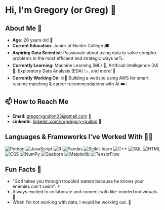 # Hi, I'm Gregory (or Greg) 👋

## About Me 🤔

- **Age**: 20 years old 🎂
- **Current Education**: Junior at Hunter College 🎓
- **Aspiring Data Scientist**: Passionate about using data to solve complex problems in the most efficient and strategic ways 📊🔍.
- **Currently Learning**: Machine Learning (ML) 🤖, Artificial Intelligence (AI) 🧠, Exploratory Data Analysis (EDA) 📉, and more! 🚀
- **Currently Working On**: 🌐🚀 Building a website using AWS for smart resume matching & career recommendations with AI ☁️💡

## 📫 How to Reach Me

- **Email**: [gregorygrullon03@gmail.com](mailto:gregorygrullon03@gmail.com) 📧
- **LinkedIn**: [linkedin.com/in/gregory-grullon](https://www.linkedin.com/in/gregory-grullon) 💼

## Languages & Frameworks I've Worked With 👨‍💻
![Python](https://img.shields.io/badge/Python-3776AB?style=for-the-badge&logo=python&logoColor=white)
![JavaScript](https://img.shields.io/badge/JavaScript-F7DF1E?style=for-the-badge&logo=javascript&logoColor=black)
![R](https://img.shields.io/badge/R-276DC3?style=for-the-badge&logo=r&logoColor=white)
![Pandas](https://img.shields.io/badge/Pandas-150458?style=for-the-badge&logo=pandas&logoColor=white)
![Scikit-learn](https://img.shields.io/badge/scikit--learn-F7931E?style=for-the-badge&logo=scikit-learn&logoColor=white)
![C++](https://img.shields.io/badge/C%2B%2B-00599C?style=for-the-badge&logo=c%2B%2B&logoColor=white)
![SQL](https://img.shields.io/badge/SQL-003B57?style=for-the-badge&logo=mysql&logoColor=white)
![HTML](https://img.shields.io/badge/HTML5-E34F26?style=for-the-badge&logo=html5&logoColor=white)
![CSS](https://img.shields.io/badge/CSS3-1572B6?style=for-the-badge&logo=css3&logoColor=white)
![NumPy](https://img.shields.io/badge/NumPy-013243?style=for-the-badge&logo=numpy&logoColor=white)
![Seaborn](https://img.shields.io/badge/Seaborn-9E4F96?style=for-the-badge&logo=seaborn&logoColor=white)
![Matplotlib](https://img.shields.io/badge/Matplotlib-11557C?style=for-the-badge&logo=matplotlib&logoColor=white)
![TensorFlow](https://img.shields.io/badge/TensorFlow-FF6F00?style=for-the-badge&logo=tensorflow&logoColor=white)

## Fun Facts 🎉

- "God takes you through troubled waters because he knows your enemies can't swim". ✝️
- Always excited to collaborate and connect with like-minded individuals. 🤝
- When I’m not working with data, I would be working out. 💪

<!---
Gregory204/Gregory204 is a ✨ special ✨ repository because its `README.md` (this file) appears on your GitHub profile.
You can click the Preview link to take a look at your changes.
--->
